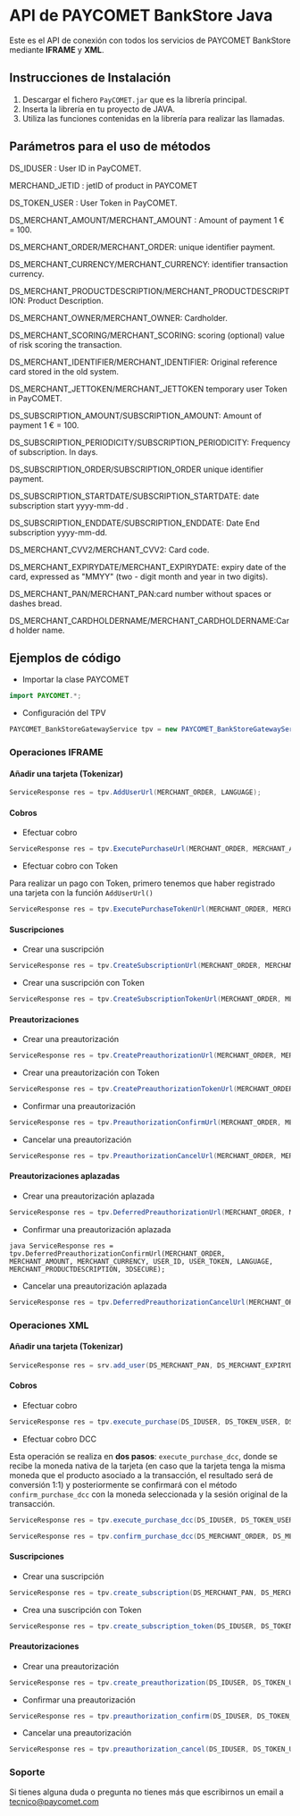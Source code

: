 ﻿# API de PAYCOMET BankStore Java

Este es el API de conexión con todos los servicios de PAYCOMET BankStore mediante **IFRAME** y **XML**.

## Instrucciones de Instalación

1. Descargar el fichero `PayCOMET.jar` que es la librería principal.
2. Inserta la librería en tu proyecto de JAVA.
3. Utiliza las funciones contenidas en la librería para realizar las llamadas.

## Parámetros para el uso de métodos

DS_IDUSER : User ID in PayCOMET.

MERCHAND_JETID : jetID of product in PAYCOMET

DS_TOKEN_USER : User Token in PayCOMET.

DS_MERCHANT_AMOUNT/MERCHANT_AMOUNT : Amount of payment 1 € = 100.

DS_MERCHANT_ORDER/MERCHANT_ORDER: unique identifier payment.

DS_MERCHANT_CURRENCY/MERCHANT_CURRENCY: identifier transaction currency.

DS_MERCHANT_PRODUCTDESCRIPTION/MERCHANT_PRODUCTDESCRIPTION: Product Description.

DS_MERCHANT_OWNER/MERCHANT_OWNER: Cardholder.

DS_MERCHANT_SCORING/MERCHANT_SCORING: scoring (optional) value of risk scoring the transaction.

DS_MERCHANT_IDENTIFIER/MERCHANT_IDENTIFIER: Original reference card stored in the old system.

DS_MERCHANT_JETTOKEN/MERCHANT_JETTOKEN temporary user Token in PayCOMET.


DS_SUBSCRIPTION_AMOUNT/SUBSCRIPTION_AMOUNT: Amount of payment 1 € = 100.

DS_SUBSCRIPTION_PERIODICITY/SUBSCRIPTION_PERIODICITY: Frequency of subscription. In days.

DS_SUBSCRIPTION_ORDER/SUBSCRIPTION_ORDER unique identifier payment.

DS_SUBSCRIPTION_STARTDATE/SUBSCRIPTION_STARTDATE: date subscription start yyyy-mm-dd .

DS_SUBSCRIPTION_ENDDATE/SUBSCRIPTION_ENDDATE: Date End subscription yyyy-mm-dd.

DS_MERCHANT_CVV2/MERCHANT_CVV2: Card code.

DS_MERCHANT_EXPIRYDATE/MERCHANT_EXPIRYDATE: expiry date of the card, expressed as "MMYY" (two - digit month and year in two digits).

DS_MERCHANT_PAN/MERCHANT_PAN:card number without spaces or dashes bread.

DS_MERCHANT_CARDHOLDERNAME/MERCHANT_CARDHOLDERNAME:Card holder name.

## Ejemplos de código

* Importar la clase PAYCOMET

```java
import PAYCOMET.*;
```

* Configuración del TPV

```java
PAYCOMET_BankStoreGatewayService tpv = new PAYCOMET_BankStoreGatewayService(MERCHANT_MERCHANTCODE , MERCHANT_TERMINAL , Password,  MERCHANT_JETID, 	ORIGINAL_IP);
```


### Operaciones IFRAME

#### Añadir una tarjeta (Tokenizar)

```java
ServiceResponse res = tpv.AddUserUrl(MERCHANT_ORDER, LANGUAGE);
```

#### Cobros
* Efectuar cobro

```java
ServiceResponse res = tpv.ExecutePurchaseUrl(MERCHANT_ORDER, MERCHANT_AMOUNT, MERCHANT_CURRENCY, LANGUAGE, MERCHANT_PRODUCTDESCRIPTION, 3DSECURE);
```

* Efectuar cobro con Token

Para realizar un pago con Token, primero tenemos que haber registrado una tarjeta con la función `AddUserUrl()`

```java
ServiceResponse res = tpv.ExecutePurchaseTokenUrl(MERCHANT_ORDER, MERCHANT_AMOUNT, MERCHANT_CURRENCY, USER_ID, USER_TOKEN, LANGUAGE, MERCHANT_PRODUCTDESCRIPTION, 3DSECURE);
```

#### Suscripciones

* Crear una suscripción

```java
ServiceResponse res = tpv.CreateSubscriptionUrl(MERCHANT_ORDER, MERCHANT_AMOUNT, MERCHANT_CURRENCY, SUBSCRIPTION_STARTDATE, SUBSCRIPTION_ENDTDATE, SUBSCRIPTION_PERIODICITY, LANGUAGE, MERCHANT_PRODUCTDESCRIPTION, 3DSECURE);
```

* Crear una suscripción con Token

```java 
ServiceResponse res = tpv.CreateSubscriptionTokenUrl(MERCHANT_ORDER, MERCHANT_AMOUNT, MERCHANT_CURRENCY, SUBSCRIPTION_STARTDATE, SUBSCRIPTION_ENDTDATE, SUBSCRIPTION_PERIODICITY, USER_ID, USER_TOKEN, LANGUAGE, 3DSECURE);
```

#### Preautorizaciones
* Crear una preautorización

```java 
ServiceResponse res = tpv.CreatePreauthorizationUrl(MERCHANT_ORDER, MERCHANT_AMOUNT, MERCHANT_CURRENCY, LANGUAGE, MERCHANT_PRODUCTDESCRIPTION, 3DSECURE);
```

* Crear una preautorización con Token

```java 
ServiceResponse res = tpv.CreatePreauthorizationTokenUrl(MERCHANT_ORDER, MERCHANT_AMOUNT, MERCHANT_CURRENCY, USER_ID, USER_TOKEN, LANGUAGE, MERCHANT_PRODUCTDESCRIPTION, 3DSECURE);
```

* Confirmar una preautorización

```java 
ServiceResponse res = tpv.PreauthorizationConfirmUrl(MERCHANT_ORDER, MERCHANT_AMOUNT, MERCHANT_CURRENCY, USER_ID, USER_TOKEN, LANGUAGE, MERCHANT_PRODUCTDESCRIPTION, 3DSECURE);
```

* Cancelar una preautorización

```java 
ServiceResponse res = tpv.PreauthorizationCancelUrl(MERCHANT_ORDER, MERCHANT_AMOUNT, MERCHANT_CURRENCY, USER_ID, USER_TOKEN, LANGUAGE, MERCHANT_PRODUCTDESCRIPTION, 3DSECURE);
```

#### Preautorizaciones aplazadas
* Crear una preautorización aplazada

```java 
ServiceResponse res = tpv.DeferredPreauthorizationUrl(MERCHANT_ORDER, MERCHANT_AMOUNT, MERCHANT_CURRENCY, LANGUAGE, MERCHANT_PRODUCTDESCRIPTION, 3DSECURE, MERCHANT_SCORING);
```

* Confirmar una preautorización aplazada

```
java ServiceResponse res = tpv.DeferredPreauthorizationConfirmUrl(MERCHANT_ORDER, MERCHANT_AMOUNT, MERCHANT_CURRENCY, USER_ID, USER_TOKEN, LANGUAGE, MERCHANT_PRODUCTDESCRIPTION, 3DSECURE);
```

* Cancelar una preautorización aplazada

```java 
ServiceResponse res = tpv.DeferredPreauthorizationCancelUrl(MERCHANT_ORDER, MERCHANT_AMOUNT, MERCHANT_CURRENCY, USER_ID, USER_TOKEN, LANGUAGE, MERCHANT_PRODUCTDESCRIPTION, 3DSECURE);
```


### Operaciones XML

#### Añadir una tarjeta (Tokenizar)

```java 
ServiceResponse res = srv.add_user(DS_MERCHANT_PAN, DS_MERCHANT_EXPIRYDATE, DS_MERCHANT_CVV2, DS_MERCHANT_CARDHOLDERNAME);
```

#### Cobros

* Efectuar cobro

```java 
ServiceResponse res = tpv.execute_purchase(DS_IDUSER, DS_TOKEN_USER, DS_MERCHANT_AMOUNT, DS_MERCHANT_ORDER, DS_MERCHANT_CURRENCY, DS_MERCHANT_PRODUCTDESCRIPTION, DS_MERCHANT_OWNER, DS_MERCHANT_SCORING);
```

* Efectuar cobro DCC

Esta operación se realiza en **dos pasos**:
`execute_purchase_dcc`, donde se recibe la moneda nativa de la tarjeta (en caso que la tarjeta tenga la misma moneda que el producto asociado a la transacción, el resultado será de conversión 1:1) y posteriormente se confirmará con el método `confirm_purchase_dcc` con la moneda seleccionada y la sesión original de la transacción.

```java 
ServiceResponse res = tpv.execute_purchase_dcc(DS_IDUSER, DS_TOKEN_USER, DS_MERCHANT_AMOUNT, DS_MERCHANT_ORDER, DS_MERCHANT_CURRENCY, DS_MERCHANT_PRODUCTDESCRIPTION, DS_MERCHANT_OWNER);
```

```java 
ServiceResponse res = tpv.confirm_purchase_dcc(DS_MERCHANT_ORDER, DS_MERCHANT_DCC_CURRENCY, DS_MERCHANT_DCC_SESSION);
```

#### Suscripciones

* Crear una suscripción

```java 
ServiceResponse res = tpv.create_subscription(DS_MERCHANT_PAN, DS_MERCHANT_EXPIRYDATE, DS_MERCHANT_CVV2, DS_SUBSCRIPTION_STARTDATE, DS_SUBSCRIPTION_ENDDATE, DS_SUBSCRIPTION_ORDER, DS_SUBSCRIPTION_PERIODICITY, DS_SUBSCRIPTION_AMOUNT, DS_SUBSCRIPTION_CURRENCY, DS_EXECUTE, DS_MERCHANT_CARDHOLDERNAME, DS_MERCHANT_SCORING);
```

* Crea una suscripción con Token

```java 
ServiceResponse res = tpv.create_subscription_token(DS_IDUSER, DS_TOKEN_USER, DS_SUBSCRIPTION_STARTDATE, DS_SUBSCRIPTION_ENDDATE, DS_SUBSCRIPTION_ORDER, DS_SUBSCRIPTION_PERIODICITY, DS_SUBSCRIPTION_AMOUNT, DS_SUBSCRIPTION_CURRENCY, DS_MERCHANT_SCORING);
```

#### Preautorizaciones

* Crear una preautorización

```java 
ServiceResponse res = tpv.create_preauthorization(DS_IDUSER, DS_TOKEN_USER, DS_MERCHANT_AMOUNT, DS_MERCHANT_ORDER, DS_MERCHANT_CURRENCY, DS_MERCHANT_PRODUCTDESCRIPTION, DS_MERCHANT_OWNER, DS_MERCHANT_SCORING);
```

* Confirmar una preautorización

```java 
ServiceResponse res = tpv.preauthorization_confirm(DS_IDUSER, DS_TOKEN_USER, DS_MERCHANT_AMOUNT, DS_MERCHANT_ORDER);
```

* Cancelar una preautorización

```java 
ServiceResponse res = tpv.preauthorization_cancel(DS_IDUSER, DS_TOKEN_USER, DS_MERCHANT_AMOUNT, DS_MERCHANT_ORDER);
```


### Soporte

Si tienes alguna duda o pregunta no tienes más que escribirnos un email a [tecnico@paycomet.com](mailto:tecnico@paycomet.com)



